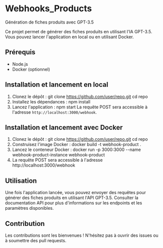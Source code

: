 # Webhooks_Products
Génération de fiches produits avec GPT-3.5

Ce projet permet de générer des fiches produits en utilisant l'IA GPT-3.5. Vous pouvez lancer l'application en local ou en utilisant Docker.

## Prérequis

- Node.js
- Docker (optionnel)

## Installation et lancement en local

1. Clonez le dépôt :
git clone https://github.com/user/repo.git
cd repo
2. Installez les dépendances :
npm install
3. Lancez l'application :
npm start
La requête POST sera accessible à l'adresse `http://localhost:3000/webhook`.

## Installation et lancement avec Docker

1. Clonez le dépôt :
git clone https://github.com/user/repo.git
cd repo
2. Construisez l'image Docker :
docker build -t webhook-product .
3. Lancez le conteneur Docker :
docker run -p 3000:3000 --name webhook-product-instance webhook-product
4. La requête POST sera accessible à l'adresse http://localhost:3000/webhook

## Utilisation

Une fois l'application lancée, vous pouvez envoyer des requêtes pour générer des fiches produits en utilisant l'API GPT-3.5. Consulter la documentation API pour plus d'informations sur les endpoints et les paramètres disponibles.

## Contribution

Les contributions sont les bienvenues ! N'hésitez pas à ouvrir des issues ou à soumettre des pull requests.

